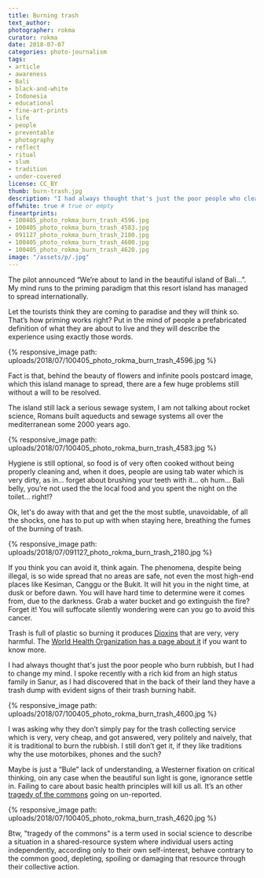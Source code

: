 ```yaml
---
title: Burning trash
text_author:
photographer: rokma
curator: rokma
date: 2018-07-07
categories: photo-journalism
tags:
- article
- awareness
- Bali
- black-and-white
- Indonesia
- educational
- fine-art-prints
- life
- people
- preventable
- photography
- reflect
- ritual
- slum
- tradition
- under-covered
license: CC_BY
thumb: burn-trash.jpg
description: "I had always thought that's just the poor people who clean their yard by burning the rubbish, but I had to change my mind. I spoke recently with a rich kid from an high status family in Sanur, as I had discovered that in the back of their land they have a trash dump with evident signs of their trash burning habit."
offwhite: true # true or empty
fineartprints:
- 100405_photo_rokma_burn_trash_4596.jpg
- 100405_photo_rokma_burn_trash_4583.jpg
- 091127_photo_rokma_burn_trash_2180.jpg
- 100405_photo_rokma_burn_trash_4600.jpg
- 100405_photo_rokma_burn_trash_4620.jpg
image: "/assets/p/.jpg"
---
```


The pilot announced “We’re about to land in the beautiful island of Bali…”. My mind runs to the priming paradigm that this resort island has managed to spread internationally.

Let the tourists think they are coming to paradise and they will think so. That’s how priming works right? Put in the mind of people a prefabricated definition of what they are about to live and they will describe the experience using exactly those words.

{% responsive_image path: uploads/2018/07/100405_photo_rokma_burn_trash_4596.jpg %}

Fact is that, behind the beauty of flowers and infinite pools postcard image, which this island manage to spread, there are a few huge problems still without a will to be resolved.

The island still lack a serious sewage system, I am not talking about rocket science, Romans built aqueducts and sewage systems all over the mediterranean some 2000 years ago.

{% responsive_image path: uploads/2018/07/100405_photo_rokma_burn_trash_4583.jpg %}

Hygiene is still optional, so food is of very often cooked without being properly cleaning and, when it does, people are using tab water which is very dirty, as in... forget about brushing your teeth with it... oh hum... Bali belly, you’re not used the the local food and you spent the night on the toilet... right!?

Ok, let's do away with that and get the the most subtle, unavoidable, of all the shocks, one has to put up with when staying here, breathing the fumes of the burning of trash.


{% responsive_image path: uploads/2018/07/091127_photo_rokma_burn_trash_2180.jpg %}

If you think you can avoid it, think again. The phenomena, despite being illegal, is so wide spread that no areas are safe, not even the most high-end places like Kesiman, Canggu or the Bukit. It will hit you in the night time, at dusk or before dawn. You will have hard time to determine were it comes from, due to the darkness. Grab a water bucket and go extinguish the fire? Forget it! You will suffocate silently wondering were can you go to avoid this cancer.

Trash is full of plastic so burning it produces [Dioxins](https://en.wikipedia.org/wiki/Dioxins_and_dioxin-like_compounds) that are very, very harmful. The [World Health Organization has a page about it](http://www.who.int/news-room/fact-sheets/detail/dioxins-and-their-effects-on-human-health) if you want to know more.

I had always thought that's just the poor people who burn rubbish, but I had to change my mind. I spoke recently with a rich kid from an high status family in Sanur, as I had discovered that in the back of their land they have a trash dump with evident signs of their trash burning habit.

{% responsive_image path: uploads/2018/07/100405_photo_rokma_burn_trash_4600.jpg %}


I was asking why they don’t simply pay for the trash collecting service which is very, very cheap, and got answered, very politely and naively, that it is traditional to burn the rubbish. I still don’t get it, if they like traditions why the use motorbikes, phones and the such?

Maybe is just a “Bule” lack of understanding, a Westerner fixation on critical thinking, oin any case when the beautiful sun light is gone, ignorance settle in. Failing to care about basic health principles will kill us all. It’s an other [tragedy of the commons](https://en.wikipedia.org/wiki/Tragedy_of_the_commons) going on un-reported.


{% responsive_image path: uploads/2018/07/100405_photo_rokma_burn_trash_4620.jpg %}

Btw, "tragedy of the commons" is a term used in social science to describe a situation in a shared-resource system where individual users acting independently, according only to their own self-interest, behave contrary to the common good, depleting, spoiling or damaging that resource through their collective action.
